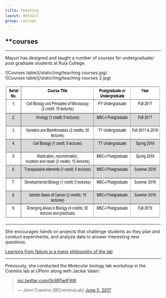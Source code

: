 ```yaml
---
title: Teaching 
layout: default
group: courses
---
```


## **courses

<hr>

Mayuri has designed and taught a number of courses for undergraduate/ post graduate students at Ruia College. 

![Courses table](/static/img/teaching courses.jpg)<br>
![Courses table](/static/img/teaching courses 2.jpg)<br>

<img src="/static/img/teaching courses.jpg" alt="List of Courses" style="width:660px;height:435px;">

<hr>

She encourages hands on projects that challenge students as they plan and conduct experiments, and analyze data to answer interesting new questions.

[Learning from failure is a major philosophy of the lab](https://indiabioscience.org/columns/journey-of-a-yi/fail-faster-fail-better)

<hr>

Previously, she conducted the Molecular biology lab workshop in the Cremins lab at UPenn along with Jackie Valeri.
<blockquote class="twitter-tweet"><p lang="und" dir="ltr"> <a href="https://t.co/0cRR1wtF9W">pic.twitter.com/0cRR1wtF9W</a></p>&mdash; Jenn Cremins (@CreminsLab) <a href="https://twitter.com/CreminsLab/status/871833269276463104?ref_src=twsrc%5Etfw">June 5, 2017</a></blockquote> <script async src="https://platform.twitter.com/widgets.js" charset="utf-8"></script>


